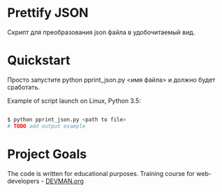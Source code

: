 # Prettify JSON

Скрипт для преобразования json файла в удобочитаемый вид.

# Quickstart

Просто запустите python pprint_json.py <имя файла> и должно будет сработать.

Example of script launch on Linux, Python 3.5:

```bash

$ python pprint_json.py <path to file>
# TODO add output example

```

# Project Goals

The code is written for educational purposes. Training course for web-developers - [DEVMAN.org](https://devman.org)

